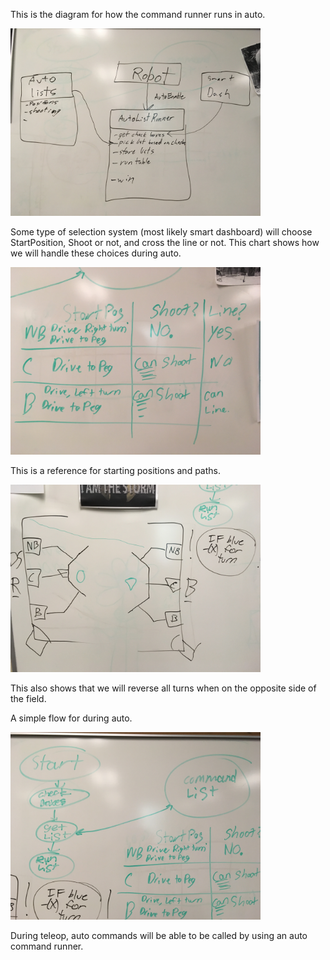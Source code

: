 This is the diagram for how the command runner runs in auto.

<img src="Pics/ClassDiagram.jpg" width="400px">

Some type of selection system (most likely smart dashboard) will choose StartPosition, Shoot or not, and cross the line or not. This chart
shows how we will handle these choices during auto.

<img src="Pics/DecisionChart.jpg" width="400px">

This is a reference for starting positions and paths.

<img src="Pics/ReferenceArena.jpg" width="400px">

This also shows that we will reverse all turns when on the opposite side of the field.

A simple flow for during auto.

<img src="Pics/Flow.jpg" width="400px">

During teleop, auto commands will be able to be called by using an auto command runner.
